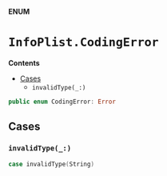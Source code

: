 **ENUM**

# `InfoPlist.CodingError`

**Contents**

- [Cases](#cases)
  - `invalidType(_:)`

```swift
public enum CodingError: Error
```

## Cases
### `invalidType(_:)`

```swift
case invalidType(String)
```
